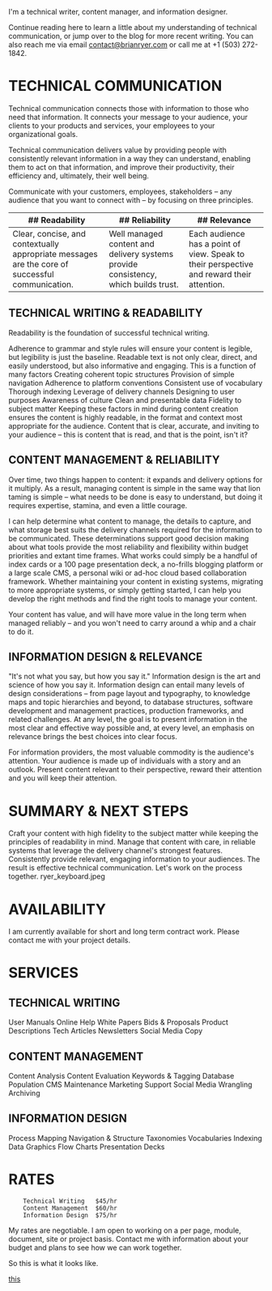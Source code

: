 I'm a technical writer, content manager, and information designer.

Continue reading here to learn a little about my understanding of technical communication, or jump over to the blog for more recent writing. You can also reach me via email contact@brianryer.com or call me at +1 (503) 272-1842.

# TECHNICAL COMMUNICATION

Technical communication connects those with information to those who need that information. It connects your message to your audience, your clients to your products and services, your employees to your organizational goals.

Technical communication delivers value by providing people with consistently relevant information in a way they can understand, enabling them to act on that information, and improve their productivity, their efficiency and, ultimately, their well being.

Communicate with your customers, employees, stakeholders – any audience that you want to connect with – by focusing on three principles.


| ## Readability | ## Reliability | ## Relevance|
| --- | --- | --- |
| Clear, concise, and contextually appropriate messages are the core of successful communication. | Well managed content and delivery systems provide consistency, which builds trust.| Each audience has a point of view. Speak to their perspective and reward their attention. |


## TECHNICAL WRITING & READABILITY
Readability is the foundation of successful technical writing.

Adherence to grammar and style rules will ensure your content is legible, but legibility is just the baseline. Readable text is not only clear, direct, and easily understood, but also informative and engaging. This is a function of many factors
Creating coherent topic structures
Provision of simple navigation
Adherence to platform conventions
Consistent use of vocabulary
Thorough indexing
Leverage of delivery channels
Designing to user purposes
Awareness of culture
Clean and presentable data
Fidelity to subject matter
Keeping these factors in mind during content creation ensures the content is highly readable, in the format and context most appropriate for the audience. Content that is clear, accurate, and inviting to your audience – this is content that is read, and that is the point, isn't it?

## CONTENT MANAGEMENT & RELIABILITY
Over time, two things happen to content: it expands and delivery options for it multiply. As a result, managing content is simple in the same way that lion taming is simple – what needs to be done is easy to understand, but doing it requires expertise, stamina, and even a little courage.

I can help determine what content to manage, the details to capture, and what storage best suits the delivery channels required for the information to be communicated. These determinations support good decision making about what tools provide the most reliability and flexibility within budget priorities and extant time frames. What works could simply be a handful of index cards or a 100 page presentation deck, a no-frills blogging platform or a large scale CMS, a personal wiki or ad-hoc cloud based collaboration framework. Whether maintaining your content in existing systems, migrating to more appropriate systems, or simply getting started, I can help you develop the right methods and find the right tools to manage your content.

Your content has value, and will have more value in the long term when managed reliably – and you won't need to carry around a whip and a chair to do it.

## INFORMATION DESIGN & RELEVANCE
"It's not what you say, but how you say it."
Information design is the art and science of how you say it.
Information design can entail many levels of design considerations – from page layout and typography, to knowledge maps and topic hierarchies and beyond, to database structures, software development and management practices, production frameworks, and related challenges. At any level, the goal is to present information in the most clear and effective way possible and, at every level, an emphasis on relevance brings the best choices into clear focus.

For information providers, the most valuable commodity is the audience's attention. Your audience is made up of individuals with a story and an outlook. Present content relevant to their perspective, reward their attention and you will keep their attention.

# SUMMARY & NEXT STEPS

Craft your content with high fidelity to the subject matter while keeping the principles of readability in mind.
Manage that content with care, in reliable systems that leverage the delivery channel's strongest features.
Consistently provide relevant, engaging information to your audiences.
The result is effective technical communication. Let's work on the process together.
ryer_keyboard.jpeg

# AVAILABILITY
I am currently available for short and long term contract work. Please contact me with your project details.

# SERVICES

## TECHNICAL WRITING

User Manuals
Online Help
White Papers
Bids & Proposals
Product Descriptions
Tech Articles
Newsletters
Social Media Copy

## CONTENT MANAGEMENT

Content Analysis
Content Evaluation
Keywords & Tagging
Database Population
CMS Maintenance
Marketing Support
Social Media Wrangling
Archiving

## INFORMATION DESIGN

Process Mapping
Navigation & Structure
Taxonomies
Vocabularies
Indexing
Data Graphics
Flow Charts
Presentation Decks

# RATES
 	 	Technical Writing	$45/hr
 	 	Content Management	$60/hr
 	 	Information Design	$75/hr

My rates are negotiable. I am open to working on a per page, module, document, site or project basis. Contact me with information about your budget and plans to see how we can work together.


So this is what it looks like.

[this](readme2.md)
